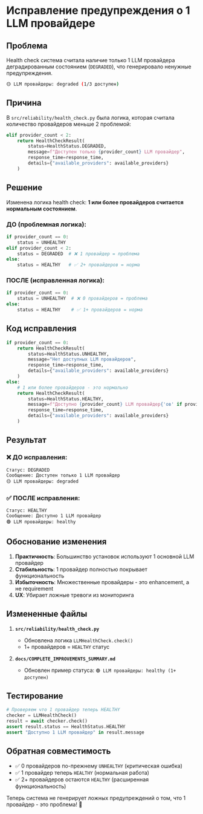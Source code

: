 # Исправление предупреждения о 1 LLM провайдере

## Проблема

Health check система считала наличие только 1 LLM провайдера деградированным состоянием (`DEGRADED`), что генерировало ненужные предупреждения.

```bash
🟡 LLM провайдеры: degraded (1/3 доступен)
```

## Причина

В `src/reliability/health_check.py` была логика, которая считала количество провайдеров меньше 2 проблемой:

```python
elif provider_count < 2:
    return HealthCheckResult(
        status=HealthStatus.DEGRADED,
        message=f"Доступен только {provider_count} LLM провайдер",
        response_time=response_time,
        details={"available_providers": available_providers}
    )
```

## Решение

Изменена логика health check: **1 или более провайдеров считается нормальным состоянием**.

### ДО (проблемная логика):
```python
if provider_count == 0:
    status = UNHEALTHY
elif provider_count < 2:
    status = DEGRADED  # ❌ 1 провайдер = проблема
else:
    status = HEALTHY   # ✅ 2+ провайдеров = норма
```

### ПОСЛЕ (исправленная логика):
```python
if provider_count == 0:
    status = UNHEALTHY  # ❌ 0 провайдеров = проблема
else:
    status = HEALTHY    # ✅ 1+ провайдеров = норма
```

## Код исправления

```python
if provider_count == 0:
    return HealthCheckResult(
        status=HealthStatus.UNHEALTHY,
        message="Нет доступных LLM провайдеров",
        response_time=response_time,
        details={"available_providers": available_providers}
    )
else:
    # 1 или более провайдеров - это нормально
    return HealthCheckResult(
        status=HealthStatus.HEALTHY,
        message=f"Доступно {provider_count} LLM провайдер{'ов' if provider_count > 1 else ''}",
        response_time=response_time,
        details={"available_providers": available_providers}
    )
```

## Результат

### ❌ ДО исправления:
```
Статус: DEGRADED
Сообщение: Доступен только 1 LLM провайдер
🟡 LLM провайдеры: degraded
```

### ✅ ПОСЛЕ исправления:
```
Статус: HEALTHY
Сообщение: Доступно 1 LLM провайдер  
🟢 LLM провайдеры: healthy
```

## Обоснование изменения

1. **Практичность**: Большинство установок используют 1 основной LLM провайдер
2. **Стабильность**: 1 провайдер полностью покрывает функциональность
3. **Избыточность**: Множественные провайдеры - это enhancement, а не requirement
4. **UX**: Убирает ложные тревоги из мониторинга

## Измененные файлы

1. **`src/reliability/health_check.py`**
   - Обновлена логика `LLMHealthCheck.check()`
   - 1+ провайдеров = `HEALTHY` статус

2. **`docs/COMPLETE_IMPROVEMENTS_SUMMARY.md`**
   - Обновлен пример статуса: `🟢 LLM провайдеры: healthy (1+ доступен)`

## Тестирование

```python
# Проверяем что 1 провайдер теперь HEALTHY
checker = LLMHealthCheck()
result = await checker.check()
assert result.status == HealthStatus.HEALTHY
assert "Доступно 1 LLM провайдер" in result.message
```

## Обратная совместимость

- ✅ 0 провайдеров по-прежнему `UNHEALTHY` (критическая ошибка)
- ✅ 1 провайдер теперь `HEALTHY` (нормальная работа)  
- ✅ 2+ провайдеров остаются `HEALTHY` (расширенная функциональность)

Теперь система не генерирует ложных предупреждений о том, что 1 провайдер - это проблема! 🎯
